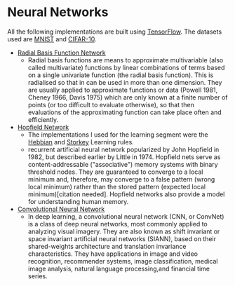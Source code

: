 # Neural Networks

All the following implementations are built using [TensorFlow](https://www.tensorflow.org/). The datasets used are [MNIST](http://yann.lecun.com/exdb/mnist/) and [CIFAR-10](https://www.cs.toronto.edu/~kriz/cifar.html).

- [Radial Basis Function Network](https://en.wikipedia.org/wiki/Radial_basis_function_network)
    - Radial basis functions are means to approximate multivariable (also called multivariate) functions by linear combinations of terms based on a single univariate function (the radial basis function). This is radialised so that in can be used in more than one dimension. They are usually applied to approximate functions or data (Powell 1981, Cheney 1966, Davis 1975) which are only known at a finite number of points (or too difficult to evaluate otherwise), so that then evaluations of the approximating function can take place often and efficiently.
- [Hopfield Network](https://en.wikipedia.org/wiki/Hopfield_network)
    - The implementations I used for the learning segment were the [Hebbian](https://en.wikipedia.org/wiki/Hopfield_network#Hebbian_learning_rule_for_Hopfield_networks) and [Storkey](https://en.wikipedia.org/wiki/Hopfield_network#The_Storkey_learning_rule) Learning rules.
    - recurrent artificial neural network popularized by John Hopfield in 1982, but described earlier by Little in 1974. Hopfield nets serve as content-addressable ("associative") memory systems with binary threshold nodes. They are guaranteed to converge to a local minimum and, therefore, may converge to a false pattern (wrong local minimum) rather than the stored pattern (expected local minimum)[citation needed]. Hopfield networks also provide a model for understanding human memory.
- [Convolutional Neural Network](https://en.wikipedia.org/wiki/Convolutional_neural_network)
    - In deep learning, a convolutional neural network (CNN, or ConvNet) is a class of deep neural networks, most commonly applied to analyzing visual imagery. They are also known as shift invariant or space invariant artificial neural networks (SIANN), based on their shared-weights architecture and translation invariance characteristics. They have applications in image and video recognition, recommender systems, image classification, medical image analysis, natural language processing,and financial time series.